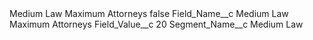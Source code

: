 <?xml version="1.0" encoding="UTF-8"?>
<CustomMetadata xmlns="http://soap.sforce.com/2006/04/metadata" xmlns:xsi="http://www.w3.org/2001/XMLSchema-instance" xmlns:xsd="http://www.w3.org/2001/XMLSchema">
    <label>Medium Law Maximum Attorneys</label>
    <protected>false</protected>
    <values>
        <field>Field_Name__c</field>
        <value xsi:type="xsd:string">Medium Law Maximum Attorneys</value>
    </values>
    <values>
        <field>Field_Value__c</field>
        <value xsi:type="xsd:string">20</value>
    </values>
    <values>
        <field>Segment_Name__c</field>
        <value xsi:type="xsd:string">Medium Law</value>
    </values>
</CustomMetadata>
